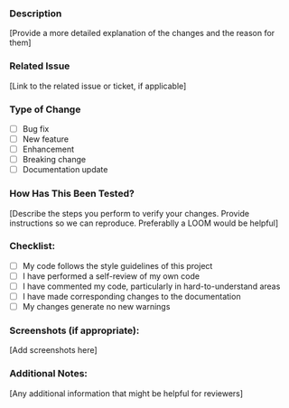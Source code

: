 ### Description
[Provide a more detailed explanation of the changes and the reason for them]

### Related Issue
[Link to the related issue or ticket, if applicable]

### Type of Change
- [ ] Bug fix
- [ ] New feature
- [ ] Enhancement
- [ ] Breaking change
- [ ] Documentation update

### How Has This Been Tested?
[Describe the steps you perform to verify your changes. Provide instructions so we can reproduce. Preferablly a LOOM would be helpful]

### Checklist:
- [ ] My code follows the style guidelines of this project
- [ ] I have performed a self-review of my own code
- [ ] I have commented my code, particularly in hard-to-understand areas
- [ ] I have made corresponding changes to the documentation
- [ ] My changes generate no new warnings

### Screenshots (if appropriate):
[Add screenshots here]

### Additional Notes:
[Any additional information that might be helpful for reviewers]
